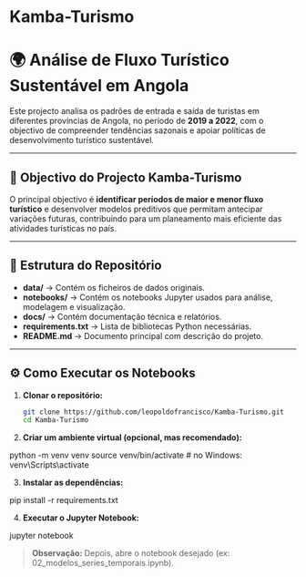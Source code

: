 # Kamba-Turismo
# 🌍 Análise de Fluxo Turístico Sustentável em Angola

Este projecto analisa os padrões de entrada e saída de turistas em diferentes províncias de Angola, no período de **2019 a 2022**, com o objectivo de compreender tendências sazonais e apoiar políticas de desenvolvimento turístico sustentável.

---

## 🎯 Objectivo do Projecto Kamba-Turismo

O principal objectivo é **identificar períodos de maior e menor fluxo turístico** e desenvolver modelos preditivos que permitam antecipar variações futuras, contribuindo para um planeamento mais eficiente das atividades turísticas no país.

---

## 📁 Estrutura do Repositório


- **data/** → Contém os ficheiros de dados originais.  
- **notebooks/** → Contém os notebooks Jupyter usados para análise, modelagem e visualização.  
- **docs/** → Contém documentação técnica e relatórios.  
- **requirements.txt** → Lista de bibliotecas Python necessárias.  
- **README.md** → Documento principal com descrição do projeto.

---

## ⚙️ Como Executar os Notebooks

1. **Clonar o repositório:**
   ```bash
   git clone https://github.com/leopoldofrancisco/Kamba-Turismo.git
   cd Kamba-Turismo

2. **Criar um ambiente virtual (opcional, mas recomendado):**

python -m venv venv
source venv/bin/activate  # no Windows: venv\Scripts\activate


3. **Instalar as dependências:**

pip install -r requirements.txt


4. **Executar o Jupyter Notebook:**

jupyter notebook


> **Observação:** Depois, abre o notebook desejado (ex: 02_modelos_series_temporais.ipynb).
